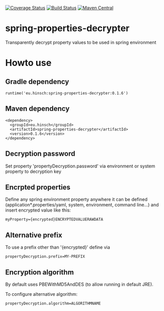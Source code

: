 [![Coverage Status](https://coveralls.io/repos/lukashinsch/spring-properties-decrypter/badge.svg?branch=master)](https://coveralls.io/r/lukashinsch/spring-properties-decrypter?branch=master)
[![Build Status](https://travis-ci.org/lukashinsch/spring-properties-decrypter.svg?branch=master)](https://travis-ci.org/lukashinsch/spring-properties-decrypter)
[![Maven Central](https://maven-badges.herokuapp.com/maven-central/eu.hinsch/spring-properties-decrypter/badge.svg)](https://maven-badges.herokuapp.com/maven-central/eu.hinsch/spring-properties-decrypter/)


# spring-properties-decrypter
Transparently decrypt property values to be used in spring environment

# Howto use

## Gradle dependency
```
runtime('eu.hinsch:spring-properties-decrypter:0.1.6')
```

## Maven dependency
```
<dependency>
  <groupId>eu.hinsch</groupId>
  <artifactId>spring-properties-decrypter</artifactId>
  <version>0.1.6</version>
</dependency>
```

## Decryption password
Set property 'propertyDecryption.password' via environment or system property to decryption key

## Encrpted properties
Define any spring environment property anywhere it can be defined (application*.properties/yaml, system, environment, command line...) and insert encrypted value like this:
```
myProperty={encrypted}ENCRYPTEDVALUERAWDATA
```

## Alternative prefix
To use a prefix other than '{encrypted}' define via
```
propertyDecryption.prefix=MY-PREFIX
```

## Encryption algorithm
By default uses PBEWithMD5AndDES (to allow running in default JRE).

To configure alternative algorithm:
```
propertyDecryption.algorithm=ALGORITHMNAME
```

